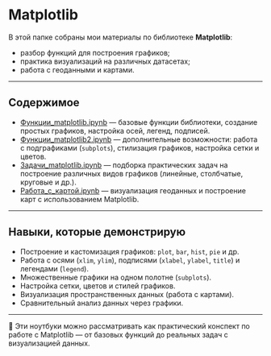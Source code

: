 # Matplotlib

В этой папке собраны мои материалы по библиотеке **Matplotlib**:

- разбор функций для построения графиков;
- практика визуализаций на различных датасетах;
- работа с геоданными и картами.

---

## Содержимое

- [Функции_matplotlib.ipynb](Функции_matplotlib.ipynb) — базовые функции библиотеки, создание простых графиков, настройка осей, легенд, подписей.
- [Функции_matplotlib2.ipynb](Функции_matplotlib2.ipynb) — дополнительные возможности: работа с подграфиками (`subplots`), стилизация графиков, настройка сетки и цветов.
- [Задачи_matplotlib.ipynb](Задачи_matplotlib.ipynb) — подборка практических задач на построение различных видов графиков (линейные, столбчатые, круговые и др.).
- [Работа_с_картой.ipynb](Работа_с_картой.ipynb) — визуализация геоданных и построение карт с использованием Matplotlib.

---

## Навыки, которые демонстрирую
- Построение и кастомизация графиков: `plot`, `bar`, `hist`, `pie` и др.
- Работа с осями (`xlim`, `ylim`), подписями (`xlabel`, `ylabel`, `title`) и легендами (`legend`).
- Множественные графики на одном полотне (`subplots`).
- Настройка сетки, цветов и стилей графиков.
- Визуализация пространственных данных (работа с картами).
- Сравнительный анализ данных через графики.

---

📌 Эти ноутбуки можно рассматривать как практический конспект по работе с Matplotlib — от базовых функций до реальных задач с визуализацией данных.
